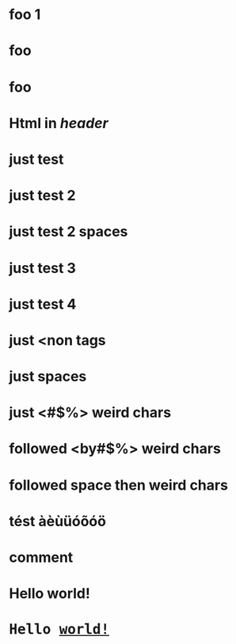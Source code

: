 # foo 1

# foo

# foo

# Html in <em>header</em>

# just <tags>test
  
# just <tags>test 2</tags>
  
# just <tags> test 2 spaces </tags>
  
# just <tags>test 3</any>
  
# just <tags>test 4<any>
  
# just <non tags
  
# just <tags with>spaces

# just <#$%> weird chars

# followed <by#$%> weird chars

# followed <by test="$%^"> space then weird chars

# <!---->

# tést àèùüóõóö

# comment <!-- inside -->

# Hello **world!**

# <samp>Hello <ins>world!</ins></samp>
